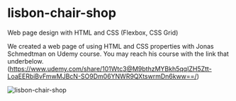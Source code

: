 # lisbon-chair-shop
Web page design with HTML and CSS (Flexbox, CSS Grid)

We created a web page of using HTML and CSS properties with Jonas Schmedtman on Udemy course. You may reach his course with the link that underbelow.
(https://www.udemy.com/share/101Wtc3@M9bthzMYBkh5qqIZH5Ztt-LoaEERbiBvFmwMJBcN-SO9Dm06YNWR9QXtswrmDn6kww==/)



![lisbon-chair-shop](https://user-images.githubusercontent.com/108857884/196691952-c5288392-ba97-4f12-96f9-7617153607f8.png)
